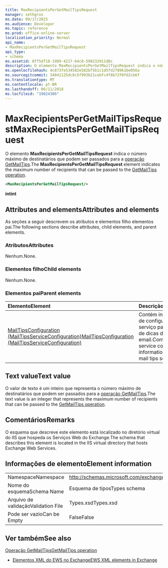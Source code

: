 ```yaml
---
title: MaxRecipientsPerGetMailTipsRequest
manager: sethgros
ms.date: 09/17/2015
ms.audience: Developer
ms.topic: reference
ms.prod: office-online-server
localization_priority: Normal
api_name:
- MaxRecipientsPerGetMailTipsRequest
api_type:
- schema
ms.assetid: 8ff5df18-1989-4217-b4c0-599232911d0c
description: O elemento MaxRecipientsPerGetMailTipsRequest indica o número máximo de destinatários que podem ser passados para a operação GetMailTips.
ms.openlocfilehash: 4c873fe534582e582bf5b1c1d5fd2789616e056a
ms.sourcegitcommit: 34041125dc8c5f993b21cebfc4f8b72f0fd2cb6f
ms.translationtype: MT
ms.contentlocale: pt-BR
ms.lasthandoff: 06/11/2018
ms.locfileid: "19824386"
---
```

# <a name="maxrecipientspergetmailtipsrequest"></a><span data-ttu-id="4e069-103">MaxRecipientsPerGetMailTipsRequest</span><span class="sxs-lookup"><span data-stu-id="4e069-103">MaxRecipientsPerGetMailTipsRequest</span></span>

<span data-ttu-id="4e069-104">O elemento **MaxRecipientsPerGetMailTipsRequest** indica o número máximo de destinatários que podem ser passados para a [operação GetMailTips](getmailtips-operation.md).</span><span class="sxs-lookup"><span data-stu-id="4e069-104">The **MaxRecipientsPerGetMailTipsRequest** element indicates the maximum number of recipients that can be passed to the [GetMailTips operation](getmailtips-operation.md).</span></span>
  
```XML
<MaxRecipientsPerGetMailTipsRequest/>
```

 <span data-ttu-id="4e069-105">**int**</span><span class="sxs-lookup"><span data-stu-id="4e069-105">**int**</span></span>
## <a name="attributes-and-elements"></a><span data-ttu-id="4e069-106">Attributes and elements</span><span class="sxs-lookup"><span data-stu-id="4e069-106">Attributes and elements</span></span>

<span data-ttu-id="4e069-107">As seções a seguir descrevem os atributos e elementos filho elementos pai.</span><span class="sxs-lookup"><span data-stu-id="4e069-107">The following sections describe attributes, child elements, and parent elements.</span></span>
  
### <a name="attributes"></a><span data-ttu-id="4e069-108">Atributos</span><span class="sxs-lookup"><span data-stu-id="4e069-108">Attributes</span></span>

<span data-ttu-id="4e069-109">Nenhum.</span><span class="sxs-lookup"><span data-stu-id="4e069-109">None.</span></span>
  
### <a name="child-elements"></a><span data-ttu-id="4e069-110">Elementos filho</span><span class="sxs-lookup"><span data-stu-id="4e069-110">Child elements</span></span>

<span data-ttu-id="4e069-111">Nenhum.</span><span class="sxs-lookup"><span data-stu-id="4e069-111">None.</span></span>
  
### <a name="parent-elements"></a><span data-ttu-id="4e069-112">Elementos pai</span><span class="sxs-lookup"><span data-stu-id="4e069-112">Parent elements</span></span>

|<span data-ttu-id="4e069-113">**Elemento**</span><span class="sxs-lookup"><span data-stu-id="4e069-113">**Element**</span></span>|<span data-ttu-id="4e069-114">**Descrição**</span><span class="sxs-lookup"><span data-stu-id="4e069-114">**Description**</span></span>|
|:-----|:-----|
|[<span data-ttu-id="4e069-115">MailTipsConfiguration (MailTipsServiceConfiguration)</span><span class="sxs-lookup"><span data-stu-id="4e069-115">MailTipsConfiguration (MailTipsServiceConfiguration)</span></span>](mailtipsconfiguration-mailtipsserviceconfiguration.md) <br/> |<span data-ttu-id="4e069-116">Contém informações de configuração de serviço para o serviço de dicas de email.</span><span class="sxs-lookup"><span data-stu-id="4e069-116">Contains service configuration information for the mail tips service.</span></span>  <br/> |
   
## <a name="text-value"></a><span data-ttu-id="4e069-117">Text value</span><span class="sxs-lookup"><span data-stu-id="4e069-117">Text value</span></span>

<span data-ttu-id="4e069-118">O valor de texto é um inteiro que representa o número máximo de destinatários que podem ser passados para a [operação GetMailTips](getmailtips-operation.md).</span><span class="sxs-lookup"><span data-stu-id="4e069-118">The text value is an integer that represents the maximum number of recipients that can be passed to the [GetMailTips operation](getmailtips-operation.md).</span></span>
  
## <a name="remarks"></a><span data-ttu-id="4e069-119">Comentários</span><span class="sxs-lookup"><span data-stu-id="4e069-119">Remarks</span></span>

<span data-ttu-id="4e069-120">O esquema que descreve este elemento está localizado no diretório virtual do IIS que hospeda os Serviços Web do Exchange.</span><span class="sxs-lookup"><span data-stu-id="4e069-120">The schema that describes this element is located in the IIS virtual directory that hosts Exchange Web Services.</span></span>
  
## <a name="element-information"></a><span data-ttu-id="4e069-121">Informações de elemento</span><span class="sxs-lookup"><span data-stu-id="4e069-121">Element information</span></span>

|||
|:-----|:-----|
|<span data-ttu-id="4e069-122">Namespace</span><span class="sxs-lookup"><span data-stu-id="4e069-122">Namespace</span></span>  <br/> |http://schemas.microsoft.com/exchange/services/2006/types  <br/> |
|<span data-ttu-id="4e069-123">Nome do esquema</span><span class="sxs-lookup"><span data-stu-id="4e069-123">Schema Name</span></span>  <br/> |<span data-ttu-id="4e069-124">Esquema de tipos</span><span class="sxs-lookup"><span data-stu-id="4e069-124">Types schema</span></span>  <br/> |
|<span data-ttu-id="4e069-125">Arquivo de validação</span><span class="sxs-lookup"><span data-stu-id="4e069-125">Validation File</span></span>  <br/> |<span data-ttu-id="4e069-126">Types.xsd</span><span class="sxs-lookup"><span data-stu-id="4e069-126">Types.xsd</span></span>  <br/> |
|<span data-ttu-id="4e069-127">Pode ser vazio</span><span class="sxs-lookup"><span data-stu-id="4e069-127">Can be Empty</span></span>  <br/> |<span data-ttu-id="4e069-128">False</span><span class="sxs-lookup"><span data-stu-id="4e069-128">False</span></span>  <br/> |
   
## <a name="see-also"></a><span data-ttu-id="4e069-129">Ver também</span><span class="sxs-lookup"><span data-stu-id="4e069-129">See also</span></span>



[<span data-ttu-id="4e069-130">Operação GetMailTips</span><span class="sxs-lookup"><span data-stu-id="4e069-130">GetMailTips operation</span></span>](getmailtips-operation.md)


- [<span data-ttu-id="4e069-131">Elementos XML do EWS no Exchange</span><span class="sxs-lookup"><span data-stu-id="4e069-131">EWS XML elements in Exchange</span></span>](ews-xml-elements-in-exchange.md)

